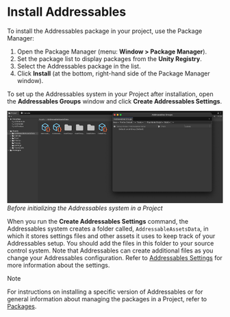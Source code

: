 # Install Addressables

To install the Addressables package in your project, use the Package Manager:

1. Open the Package Manager (menu: __Window > Package Manager__).
1. Set the package list to display packages from the __Unity Registry__.
1. Select the Addressables package in the list.
1. Click __Install__ (at the bottom, right-hand side of the Package Manager window).

To set up the Addressables system in your Project after installation, open the __Addressables Groups__ window and click __Create Addressables Settings__.

![The Addressables Groups window before initializing the Addressables system in a Project. The window displays the Create Addressables Settings button and an accompanying message.](images/install-settings.png)<br/>*Before initializing the Addressables system in a Project*

When you run the __Create Addressables Settings__ command, the Addressables system creates a folder called, `AddressableAssetsData`, in which it stores settings files and other assets it uses to keep track of your Addressables setup. You should add the files in this folder to your source control system. Note that Addressables can create additional files as you change your Addressables configuration. Refer to [Addressables Settings](AddressableAssetSettings.md) for more information about the settings.

> [!NOTE]
> For instructions on installing a specific version of Addressables or for general information about managing the packages in a Project, refer to [Packages](xref:PackagesList).
